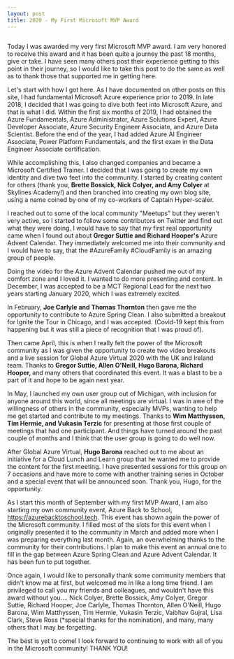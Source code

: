 ```yaml
---
layout: post
title: 2020 - My First Microsoft MVP Award 
---
```


<!-- wp:image {"align":"center","id":904,"sizeSlug":"large"} -->
<div class="wp-block-image"><figure class="aligncenter size-large"><img src="https://captainhyperscaler.files.wordpress.com/2020/09/mvpaward2020.png?w=243" alt="" class="wp-image-904"/></figure></div>
<!-- /wp:image -->

<!-- wp:paragraph -->
<p>Today I was awarded my very first Microsoft MVP award.  I am very honored to receive this award and it has been quite a journey the past 18 months, give or take.  I have seen many others post their experience getting to this point in their journey, so I would like to take this post to do the same as well as to thank those that supported me in getting here.</p>
<!-- /wp:paragraph -->

<!-- wp:paragraph -->
<p>Let's start with how I got here.  As I have documented on other posts on this site, I had fundamental Microsoft Azure experience prior to 2019.  In late 2018, I decided that I was going to dive both feet into Microsoft Azure, and that is what I did.  Within the first six months of 2019, I had obtained the Azure Fundamentals, Azure Administrator, Azure Solutions Expert, Azure Developer Associate, Azure Security Engineer Associate, and Azure Data Scientist.  Before the end of the year, I had added Azure AI Engineer Associate, Power Platform Fundamentals, and the first exam in the Data Engineer Associate certification.</p>
<!-- /wp:paragraph -->

<!-- wp:paragraph -->
<p>While accomplishing this, I also changed companies and became a Microsoft Certified Trainer.  I decided that I was going to create my own identity and dive two feet into the community.  I started by creating content for others (thank you, <strong>Brette Bossick, Nick Colyer, and Amy Colyer </strong>at Skylines Academy!) and then branched into creating my own blog site, using a name coined by one of my co-workers of Captain Hyper-scaler.  </p>
<!-- /wp:paragraph -->

<!-- wp:paragraph -->
<p>I reached out to some of the local community "Meetups" but they weren't very active, so I started to follow some contributors on Twitter and find out what they were doing.  I would have to say that my first real opportunity came when I found out about <strong>Gregor Suttie and Richard Hooper's</strong> Azure Advent Calendar.  They immediately welcomed me into their community and I would have to say, that the #AzureFamily #CloudFamily is an amazing group of people.</p>
<!-- /wp:paragraph -->

<!-- wp:paragraph -->
<p>Doing the video for the Azure Advent Calendar pushed me out of my comfort zone and I loved it.  I wanted to do more presenting and content.  In December, I was accepted to be a MCT Regional Lead for the next two years starting January 2020, which I was extremely excited.  </p>
<!-- /wp:paragraph -->

<!-- wp:paragraph -->
<p>In February, <strong>Joe Carlyle and Thomas Thornton</strong> then gave me the opportunity to contribute to Azure Spring Clean.  I also submitted a breakout for Ignite the Tour in Chicago, and I was accepted. (Covid-19 kept this from happening but it was still a piece of recognition that I was proud of).</p>
<!-- /wp:paragraph -->

<!-- wp:paragraph -->
<p>Then came April, this is when I really felt the power of the Microsoft community as I was given the opportunity to create two video breakouts and a live session for Global Azure Virtual 2020 with the UK and Ireland team.  Thanks to <strong>Gregor Suttie, Allen O'Neill, Hugo Barona, Richard Hooper, </strong>and many others that coordinated this event.  It was a blast to be a part of it and hope to be again next year.</p>
<!-- /wp:paragraph -->

<!-- wp:paragraph -->
<p>In May, I launched my own user group out of Michigan, with inclusion for anyone around this world, since all meetings are virtual.  I was in awe of the willingness of others in the community, especially MVPs, wanting to help me get started and contribute to my meetings.  Thanks to <strong>Wim Matthyssen, Tim Hermie, and Vukasin Terzic</strong> for presenting at those first couple of meetings that had one participant.  And things have turned around the past couple of months and I think that the user group is going to do well now.</p>
<!-- /wp:paragraph -->

<!-- wp:paragraph -->
<p>After Global Azure Virtual, <strong>Hugo Barona</strong> reached out to me about an initiative for a Cloud Lunch and Learn group that he wanted me to provide the content for the first meeting.  I have presented sessions for this group on 7 occasions and have more to come with another training series in October and a special event that will be announced soon.  Thank you, Hugo, for the opportunity.</p>
<!-- /wp:paragraph -->

<!-- wp:paragraph -->
<p>As I start this month of September with my first MVP Award, I am also starting my own community event, Azure Back to School, <a rel="noreferrer noopener" href="https://azurebacktoschool.tech" target="_blank">https://azurebacktoschool.tech</a>.  This event has shown again the power of the Microsoft community.  I filled most of the slots for this event when I originally presented it to the community in March and added more when I was preparing everything last month.  Again, an overwhelming thanks to the community for their contributions.  I plan to make this event an annual one to fill in the gap between Azure Spring Clean and Azure Advent Calendar.  It has been fun to put together.</p>
<!-- /wp:paragraph -->

<!-- wp:paragraph -->
<p>Once again, I would like to personally thank some community members that didn't know me at first, but welcomed me in like a long time friend.  I am privileged to call you my friends and colleagues, and wouldn't have this award without you.... Nick Colyer, Brette Bossick, Amy Colyer, Gregor Suttie, Richard Hooper, Joe Carlyle, Thomas Thornton, Allen O'Neill, Hugo Barona, Wim Matthyssen, Tim Hermie, Vukasin Terzic, Vaibhav Gujral, Lisa Clark, Steve Ross (*special thanks for the nomination), and many, many others that I may be forgetting.</p>
<!-- /wp:paragraph -->

<!-- wp:paragraph -->
<p>The best is yet to come! I look forward to continuing to work with all of you in the Microsoft community!  THANK YOU!</p>
<!-- /wp:paragraph -->